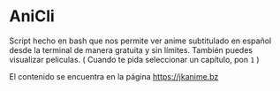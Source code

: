 # AniCli
Script hecho en bash que nos permite ver anime subtitulado en español desde la terminal de manera gratuita y sin límites.
También puedes visualizar peliculas. ( Cuando te pida seleccionar un capítulo, pon ```1``` )

El contenido se encuentra en la página https://jkanime.bz
